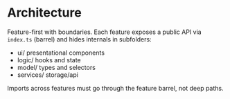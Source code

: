 # Architecture

Feature-first with boundaries. Each feature exposes a public API via `index.ts` (barrel) and hides internals in subfolders:

- ui/ presentational components
- logic/ hooks and state
- model/ types and selectors
- services/ storage/api

Imports across features must go through the feature barrel, not deep paths.

